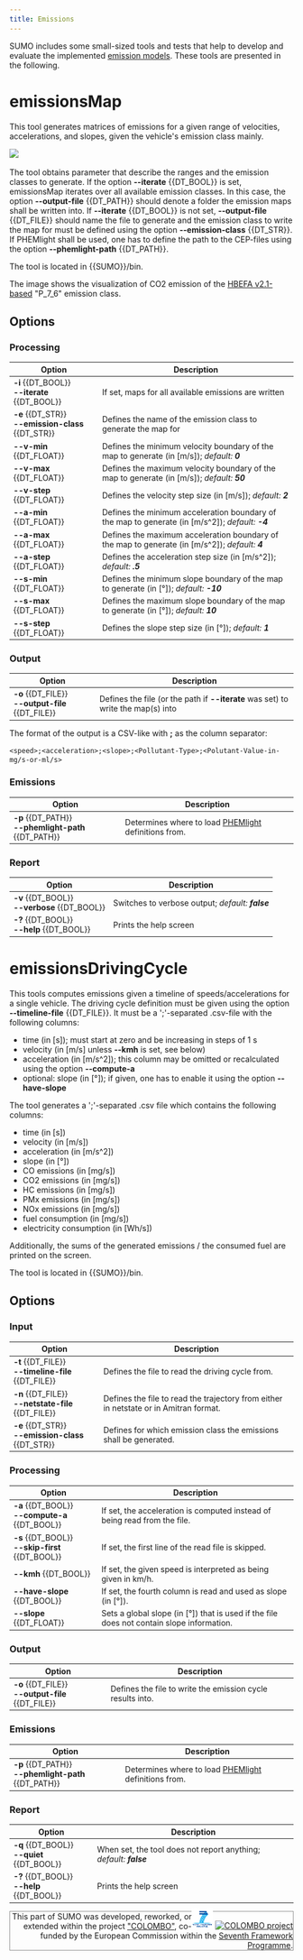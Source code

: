 ```yaml
---
title: Emissions
---
```


SUMO includes some small-sized tools and tests that help to develop and
evaluate the implemented [emission
models](../Topics/Environmental_Issues.md#models). These tools are
presented in the following.

# emissionsMap

This tool generates matrices of emissions for a given range of
velocities, accelerations, and slopes, given the vehicle's emission
class mainly.

![](../images/P_7_6_CO2.png)

The tool obtains parameter that describe the ranges and the emission classes to generate. If the option **--iterate** {{DT_BOOL}} is set, emissionsMap iterates over all available emission classes. In this case, the option **--output-file** {{DT_PATH}} should denote a folder the emission maps shall be written into. If **--iterate** {{DT_BOOL}} is not set, **--output-file** {{DT_FILE}} should name the file to generate and the emission class to write the map for must be defined using the option **--emission-class** {{DT_STR}}. If PHEMlight shall be used, one has to define the path to the CEP-files using the option **--phemlight-path** {{DT_PATH}}.

The tool is located in {{SUMO}}/bin.

The image shows the visualization of CO2 emission of the [HBEFA v2.1-based](../Models/Emissions/HBEFA-based.md) "P_7_6" emission class.


## Options

### Processing

| Option                                   | Description                                                                                |
|------------------------------------------|--------------------------------------------------------------------------------------------|
| **-i** {{DT_BOOL}}<br>**--iterate** {{DT_BOOL}}            | If set, maps for all available emissions are written                                       |
| **-e** {{DT_STR}}<br>**--emission-class** {{DT_STR}} | Defines the name of the emission class to generate the map for                             |
| **--v-min** {{DT_FLOAT}}                          | Defines the minimum velocity boundary of the map to generate (in [m/s]); *default: **0***        |
| **--v-max** {{DT_FLOAT}}                          | Defines the maximum velocity boundary of the map to generate (in [m/s]); *default: **50***       |
| **--v-step** {{DT_FLOAT}}                         | Defines the velocity step size (in [m/s]); *default: **2***                                      |
| **--a-min** {{DT_FLOAT}}                          | Defines the minimum acceleration boundary of the map to generate (in [m/s^2]); *default: **-4*** |
| **--a-max** {{DT_FLOAT}}                          | Defines the maximum acceleration boundary of the map to generate (in [m/s^2]); *default: **4***  |
| **--a-step** {{DT_FLOAT}}                         | Defines the acceleration step size (in [m/s^2]); *default: **.5***                               |
| **--s-min** {{DT_FLOAT}}                          | Defines the minimum slope boundary of the map to generate (in [°]); *default: **-10***           |
| **--s-max** {{DT_FLOAT}}                          | Defines the maximum slope boundary of the map to generate (in [°]); *default: **10***            |
| **--s-step** {{DT_FLOAT}}                         | Defines the slope step size (in [°]); *default: **1***                                           |

### Output

| Option                            | Description                                                                  |
|-----------------------------------|------------------------------------------------------------------------------|
| **-o** {{DT_FILE}}<br>**--output-file** {{DT_FILE}} | Defines the file (or the path if **--iterate** was set) to write the map(s) into |

The format of the output is a CSV-like with **;** as the column
separator:

```
<speed>;<acceleration>;<slope>;<Pollutant-Type>;<Polutant-Value-in-mg/s-or-ml/s>
```

### Emissions

| Option                               | Description                                          |
|--------------------------------------|------------------------------------------------------|
| **-p** {{DT_PATH}}<br>**--phemlight-path** {{DT_PATH}} | Determines where to load [PHEMlight](../Models/Emissions/PHEMlight.md) definitions from. |

### Report

| Option                        | Description                                |
|-------------------------------|--------------------------------------------|
| **-v** {{DT_BOOL}}<br>**--verbose** {{DT_BOOL}} | Switches to verbose output; *default: **false*** |
| **-?** {{DT_BOOL}}<br>**--help** {{DT_BOOL}}    | Prints the help screen                     |

# emissionsDrivingCycle

This tools computes emissions given a timeline of speeds/accelerations
for a single vehicle. The driving cycle definition must be given using
the option **--timeline-file** {{DT_FILE}}. It must be a ';'-separated .csv-file with the following
columns:

- time (in \[s\]); must start at zero and be increasing in steps of 1
  s
- velocity (in \[m/s\] unless **--kmh** is set, see below)
- acceleration (in \[m/s^2\]); this column may be omitted or
  recalculated using the option **--compute-a**
- optional: slope (in \[°\]); if given, one has to enable it using the
  option **--have-slope**

The tool generates a ';'-separated .csv file which contains the
following columns:

- time (in \[s\])
- velocity (in \[m/s\])
- acceleration (in \[m/s^2\])
- slope (in \[°\])
- CO emissions (in \[mg/s\])
- CO2 emissions (in \[mg/s\])
- HC emissions (in \[mg/s\])
- PMx emissions (in \[mg/s\])
- NOx emissions (in \[mg/s\])
- fuel consumption (in \[mg/s\])
- electricity consumption (in \[Wh/s\])

Additionally, the sums of the generated emissions / the consumed fuel
are printed on the screen.

The tool is located in {{SUMO}}/bin.

## Options

### Input

| Option                                   | Description                                                                           |
|------------------------------------------|---------------------------------------------------------------------------------------|
| **-t** {{DT_FILE}}<br>**--timeline-file** {{DT_FILE}}      | Defines the file to read the driving cycle from.                                      |
| **-n** {{DT_FILE}}<br>**--netstate-file** {{DT_FILE}}      | Defines the file to read the trajectory from either in netstate or in Amitran format. |
| **-e** {{DT_STR}}<br>**--emission-class** {{DT_STR}} | Defines for which emission class the emissions shall be generated.                    |

### Processing

| Option                           | Description                                                                               |
|----------------------------------|-------------------------------------------------------------------------------------------|
| **-a** {{DT_BOOL}}<br>**--compute-a** {{DT_BOOL}}  | If set, the acceleration is computed instead of being read from the file.                 |
| **-s** {{DT_BOOL}}<br>**--skip-first** {{DT_BOOL}} | If set, the first line of the read file is skipped.                                       |
| **--kmh** {{DT_BOOL}}                     | If set, the given speed is interpreted as being given in km/h.                            |
| **--have-slope** {{DT_BOOL}}              | If set, the fourth column is read and used as slope (in [°]).                             |
| **--slope** {{DT_FLOAT}}                  | Sets a global slope (in [°]) that is used if the file does not contain slope information. |

### Output

| Option                            | Description                                                |
|-----------------------------------|------------------------------------------------------------|
| **-o** {{DT_FILE}}<br>**--output-file** {{DT_FILE}} | Defines the file to write the emission cycle results into. |

### Emissions

| Option                               | Description                                          |
|--------------------------------------|------------------------------------------------------|
| **-p** {{DT_PATH}}<br>**--phemlight-path** {{DT_PATH}} | Determines where to load [PHEMlight](../Models/Emissions/PHEMlight.md) definitions from. |

### Report

| Option                      | Description                                                 |
|-----------------------------|-------------------------------------------------------------|
| **-q** {{DT_BOOL}}<br>**--quiet** {{DT_BOOL}} | When set, the tool does not report anything; *default: **false*** |
| **-?** {{DT_BOOL}}<br>**--help** {{DT_BOOL}}  | Prints the help screen                                      |

<div style="border:1px solid #909090; min-height: 35px;" align="right">
<span style="float: right; margin-top: -5px;"><a href="https://web.archive.org/web/20191005024529/https:/ec.europa.eu/research/fp7/index_en.cfm"><img src="../images/FP7-small.gif" alt="Seventh Framework Programme"></a>
<a href="https://verkehrsforschung.dlr.de/en/projects/colombo"><img src="../images/COLOMBO-small.png" alt="COLOMBO project"></a></span>
<span style="">This part of SUMO was developed, reworked, or extended within the project
<a href="https://verkehrsforschung.dlr.de/en/projects/colombo">"COLOMBO"</a>, co-funded by the European Commission within the <a href="https://web.archive.org/web/20191005024529/https:/ec.europa.eu/research/fp7/index_en.cfm">Seventh Framework Programme</a>.</span></div>
